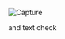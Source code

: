 ![Capture](https://github.com/UrielOfir/os-practice/assets/102239962/aa8e8d89-fa1a-40e6-82c0-a7ac29729a26)

and text check
